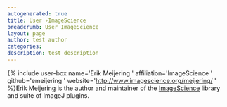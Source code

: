 ```yaml
---
autogenerated: true
title: User ›ImageScience
breadcrumb: User ImageScience
layout: page
author: test author
categories: 
description: test description
---
```


{% include user-box name='Erik Meijering ' affiliation='ImageScience ' github='emeijering ' website='http://www.imagescience.org/meijering/ ' %}Erik Meijering is the author and maintainer of the [ImageScience](ImageScience "wikilink") library and suite of ImageJ plugins.
